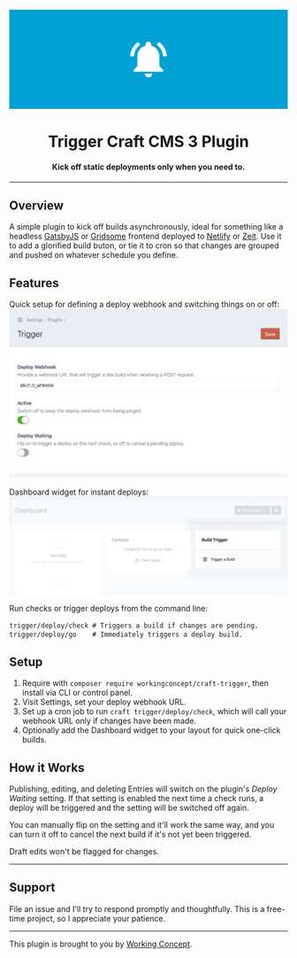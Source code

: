 ![Trigger](resources/hero.svg)

<h1 align="center">Trigger Craft CMS 3 Plugin</h1>
<h4 align="center">Kick off static deployments only when you need to.</h4>

---

## Overview

A simple plugin to kick off builds asynchronously, ideal for something like a headless [GatsbyJS](https://www.gatsbyjs.org/) or [Gridsome](https://gridsome.org/) frontend deployed to [Netlify](https://www.netlify.com/) or [Zeit](https://zeit.co/). Use it to add a glorified build buton, or tie it to cron so that changes are grouped and pushed on whatever schedule you define.

## Features

Quick setup for defining a deploy webhook and switching things on or off:
![control panel settings sreenshot](resources/settings.png)

Dashboard widget for instant deploys:
![control panel settings](resources/widget.png)

Run checks or trigger deploys from the command line:

```shell
trigger/deploy/check # Triggers a build if changes are pending.
trigger/deploy/go    # Immediately triggers a deploy build.
```

## Setup

1. Require with `composer require workingconcept/craft-trigger`, then install via CLI or control panel.
2. Visit Settings, set your deploy webhook URL.
3. Set up a cron job to run `craft trigger/deploy/check`, which will call your webhook URL only if changes have been made.
4. Optionally add the Dashboard widget to your layout for quick one-click builds.

## How it Works

Publishing, editing, and deleting Entries will switch on the plugin's _Deploy Waiting_ setting. If that setting is enabled the next time a check runs, a deploy will be triggered and the setting will be switched off again.

You can manually flip on the setting and it'll work the same way, and you can turn it off to cancel the next build if it's not yet been triggered.

Draft edits won't be flagged for changes.

---

## Support

File an issue and I'll try to respond promptly and thoughtfully. This is a free-time project, so I appreciate your patience.

---

This plugin is brought to you by [Working Concept](https://workingconcept.com).
